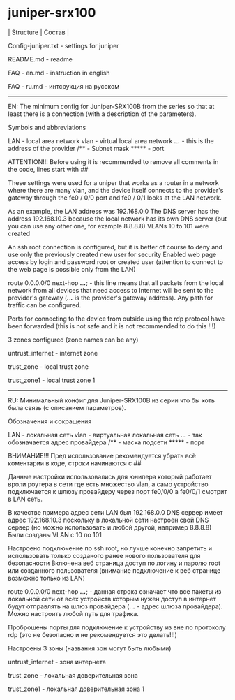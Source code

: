 # juniper-srx100

| Structure | Состав |

Config-juniper.txt - settings for juniper

README.md - readme

FAQ - en.md - instruction in english

FAQ - ru.md - интсрукция на русском


__________________________________________________________________________________________________________________________________________


EN: The minimum config for Juniper-SRX100B from the series so that at least there is a connection (with a description of the parameters).  


Symbols and abbreviations

LAN - local area network
vlan - virtual local area network
***.***.***.*** - this is the address of the provider
/** - Subnet mask
***** - port


ATTENTION!!! Before using it is recommended to remove all comments in the code, lines start with ##


These settings were used for a uniper that works as a router in a network where there are many vlan,
and the device itself connects to the provider's gateway through the fe0 / 0/0 port and fe0 / 0/1 looks at the LAN network.

As an example, the LAN address was 192.168.0.0
The DNS server has the address 192.168.10.3 because the local network has its own DNS server (but you can use any other one, for example 8.8.8.8)
VLANs 10 to 101 were created

An ssh root connection is configured, but it is better of course to deny and use only the previously created new user for security
Enabled web page access by login and password root or created user (attention to connect to the web page is possible only from the LAN)


route 0.0.0.0/0 next-hop ***.***.***.***; - this line means that all packets from the local network from all devices that need access to
                                             Internet will be sent to the provider's gateway (***.***.***.*** is the provider's gateway address).
                                             Any path for traffic can be configured.
                                             
Ports for connecting to the device from outside using the rdp protocol have been forwarded (this is not safe and it is not recommended to do this !!!)


3 zones configured (zone names can be any)


untrust_internet - internet zone

trust_zone - local trust zone

trust_zone1 - local trust zone 1


__________________________________________________________________________________________________________________________________________


RU: Минимальный конфиг для Juniper-SRX100B из серии что бы хоть была связь (с описанием параметров).


Обозначения и сокращения

LAN - локальная сеть
vlan - виртуальная локальная сеть
***.***.***.*** - так обозначается адрес провайдера
/** - маска подсети 
***** - порт


ВНИМАНИЕ!!! Пред использование рекомендуется убрать всё коментарии в коде, строки начинаются с ##


Данные настройки использовались для юнипера который работает вроли роутера в сети где есть множество vlan, 
а само устройство подключается к шлюзу провайдеру через порт fe0/0/0 а fe0/0/1 смотрит в LAN сеть.

В качестве примера адрес сети LAN был 192.168.0.0
DNS сервер имеет адрес 192.168.10.3 поскольку в локальной сети настроен свой DNS сервер (но можно использовать и любой другой, например 8.8.8.8)
Были созданы VLAN с 10 по 101 

Настроено подключение по ssh root, но лучше конечно запретить и использовать только созданого ранее нового пользователя для безопасности
Включена веб страница доступ по логину и паролю root или созданного пользователя (внимание подключение к веб странице возможно только из LAN)

route 0.0.0.0/0 next-hop ***.***.***.***;  - данная строка означает что все пакеты из локальной сети от всех устройств которым нужен доступ в 
                                             интернет будут отправлять на шлюз провайдера (***.***.***.*** - адрес шлюза провайдера).
                                             Можно настроить любой путь для трафика.
                                             
Проброшены порты для подключение к устройству из вне по протоколу rdp (это не безопасно и не рекомендуется это делать!!!)


Настроены 3 зоны (названия зон могут быть любыми)


untrust_internet - зона интернета

trust_zone - локальная доверительная зона

trust_zone1 - локальная доверительная зона 1
